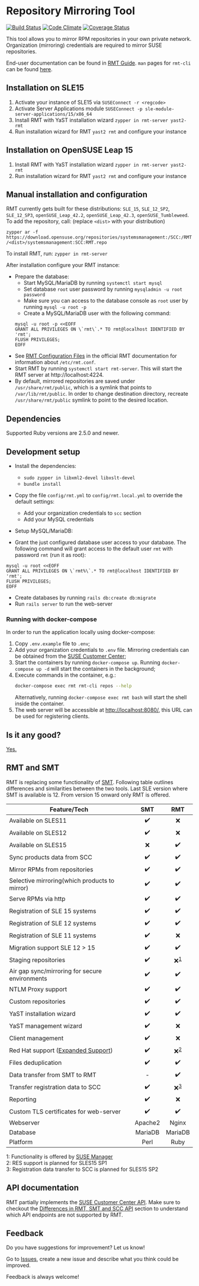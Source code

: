 # Repository Mirroring Tool
[![Build Status](https://travis-ci.org/SUSE/rmt.svg?branch=master)](https://travis-ci.org/SUSE/rmt)
[![Code Climate](https://codeclimate.com/github/SUSE/rmt.png)](https://codeclimate.com/github/SUSE/rmt)
[![Coverage Status](https://coveralls.io/repos/SUSE/rmt/badge.svg?branch=master&service=github)](https://coveralls.io/github/SUSE/rmt?branch=master)

This tool allows you to mirror RPM repositories in your own private network.
Organization (mirroring) credentials are required to mirror SUSE repositories.

End-user documentation can be found in [RMT Guide](https://www.suse.com/documentation/sles-15/singlehtml/book_rmt/book_rmt.html). `man` pages for `rmt-cli` can be found [here](MANUAL.md).

## Installation on SLE15

1. Activate your instance of SLE15 via `SUSEConnect -r <regcode>`
2. Activate Server Applications module `SUSEConnect -p sle-module-server-applications/15/x86_64`
3. Install RMT with YaST installation wizard `zypper in rmt-server yast2-rmt`
4. Run installation wizard for RMT `yast2 rmt` and configure your instance

## Installation on OpenSUSE Leap 15

1. Install RMT with YaST installation wizard `zypper in rmt-server yast2-rmt`
2. Run installation wizard for RMT `yast2 rmt` and configure your instance

## Manual installation and configuration

RMT currently gets built for these distributions: `SLE_15`, `SLE_12_SP2`, `SLE_12_SP3`, `openSUSE_Leap_42.2`, `openSUSE_Leap_42.3`, `openSUSE_Tumbleweed`.
To add the repository, call: (replace `<dist>` with your distribution)

`zypper ar -f https://download.opensuse.org/repositories/systemsmanagement:/SCC:/RMT/<dist>/systemsmanagement:SCC:RMT.repo`

To install RMT, run: `zypper in rmt-server`

After installation configure your RMT instance:

* Prepare the database:
    * Start MySQL/MariaDB by running `systemctl start mysql`
    * Set database `root` user password by running `mysqladmin -u root password`
    * Make sure you can access to the database console as `root` user by running `mysql -u root -p`
    * Create a MySQL/MariaDB user with the following command:
    ```
    mysql -u root -p <<EOFF
    GRANT ALL PRIVILEGES ON \`rmt\`.* TO rmt@localhost IDENTIFIED BY 'rmt';
    FLUSH PRIVILEGES;
    EOFF
    ```
* See [RMT Configuration Files](https://www.suse.com/documentation/sles-15/book_rmt/data/sec_rmt_config.html)
  in the official RMT documentation for information about `/etc/rmt.conf`.
* Start RMT by running `systemctl start rmt-server`. This will start the RMT server at http://localhost:4224.
* By default, mirrored repositories are saved under `/usr/share/rmt/public`, which is a symlink that points to
`/var/lib/rmt/public`. In order to change destination directory, recreate `/usr/share/rmt/public` symlink to point to the
desired location.

## Dependencies

Supported Ruby versions are 2.5.0 and newer.

## Development setup

* Install the dependencies:
  * `sudo zypper in libxml2-devel libxslt-devel`
  * `bundle install`
* Copy the file `config/rmt.yml` to `config/rmt.local.yml` to override the default settings:
    * Add your organization credentials to `scc` section
    * Add your MySQL credentials

* Setup MySQL/MariaDB:

* Grant the just configured database user access to your database. The following command will grant access to the default user `rmt` with password `rmt` (run it as root):

```
mysql -u root <<EOFF
GRANT ALL PRIVILEGES ON \`rmt%\`.* TO rmt@localhost IDENTIFIED BY 'rmt';
FLUSH PRIVILEGES;
EOFF
```
* Create databases by running `rails db:create db:migrate`
* Run `rails server` to run the web-server


### Running with docker-compose

In order to run the application locally using docker-compose:

1. Copy `.env.example` file to `.env`;
2. Add your organization credentials to `.env` file. Mirroring credentials can be obtained from the [SUSE Customer Center](https://scc.suse.com/organization);
3. Start the containers by running `docker-compose up`. Running `docker-compose up -d` will start the containers in the background;
4. Execute commands in the container, e.g.:
    ```bash
    docker-compose exec rmt rmt-cli repos --help
    ```
    Alternatively, running `docker-compose exec rmt bash` will start the shell inside the container.
5. The web server will be accessible at [http://localhost:8080/](http://localhost:8080/), this URL can be used for registering clients.

## Is it any good?

[Yes.](https://news.ycombinator.com/item?id=3067434)

## RMT and SMT

RMT is replacing some functionality of [SMT](https://github.com/SUSE/smt). Following table outlines differences and similarities between the two tools. Last SLE version where SMT is available is 12. From version 15 onward only RMT is offered.

| Feature/Tech      | SMT           | RMT           |
|-------------------|:-------------:|:-------------:|
|Available on SLES11|:heavy_check_mark:|:x:|
|Available on SLES12|:heavy_check_mark:|:x:|
|Available on SLES15|:x:|:heavy_check_mark:|
|Sync products data from SCC|:heavy_check_mark:|:heavy_check_mark:|
|Mirror RPMs from repositories|:heavy_check_mark:|:heavy_check_mark:|
|Selective mirroring(which products to mirror)|:heavy_check_mark:|:heavy_check_mark:|
|Serve RPMs via http|:heavy_check_mark:|:heavy_check_mark:|
|Registration of SLE 15 systems|:heavy_check_mark:|:heavy_check_mark:|
|Registration of SLE 12 systems|:heavy_check_mark:|:heavy_check_mark:|
|Registration of SLE 11 systems|:heavy_check_mark:|:x:|
|Migration support SLE 12 > 15|:heavy_check_mark:|:heavy_check_mark:|
|Staging repositories|:heavy_check_mark:|:x:<sup>[1](#staging)</sup>|
|Air gap sync/mirroring for secure environments|:heavy_check_mark:|:heavy_check_mark:|
|NTLM Proxy support|:heavy_check_mark:|:heavy_check_mark:|
|Custom repositories|:heavy_check_mark:|:heavy_check_mark:|
|YaST installation wizard|:heavy_check_mark:|:heavy_check_mark:|
|YaST management wizard|:heavy_check_mark:|:x:|
|Client management|:heavy_check_mark:|:x:|
|Red Hat support ([Expanded Support](https://www.suse.com/products/expandedsupport/))|:heavy_check_mark:|:x:<sup>[2](#res)</sup>|
|Files deduplication|:heavy_check_mark:|:heavy_check_mark:|
|Data transfer from SMT to RMT|-|:heavy_check_mark:|
|Transfer registration data to SCC|:heavy_check_mark:|:x:<sup>[3](#regup)</sup>|
|Reporting|:heavy_check_mark:|:x:|
|Custom TLS certificates for web-server|:heavy_check_mark:|:heavy_check_mark:|
|Webserver|Apache2|Nginx|
|Database|MariaDB|MariaDB|
|Platform|Perl|Ruby|

<a name="staging">1</a>: Functionality is offered by [SUSE Manager](https://www.suse.com/documentation/suse-best-practices/susemanager/data/susemanager.html)  
<a name="res">2</a>: RES support is planned for SLES15 SP1  
<a name="regup">3</a>: Registration data transfer to SCC is planned for SLES15 SP2

## API documentation

RMT partially implements the [SUSE Customer Center API](https://github.com/SUSE/connect/blob/master/doc/SCC-API-(Implemented).md). Make sure to checkout the [Differences in RMT, SMT and SCC API](https://github.com/SUSE/connect/blob/master/doc/SCC-API-(Implemented).md#differences-in-rmt-smt-and-scc-api) section to understand which API endpoints are not supported by RMT.

## Feedback

Do you have suggestions for improvement? Let us know!

Go to [Issues](https://github.com/SUSE/rmt/issues/new), create a new issue and describe what you think could be improved.

Feedback is always welcome!
